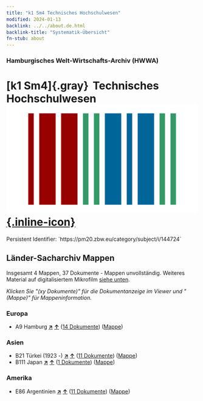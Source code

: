 ```yaml
---
title: "k1 Sm4 Technisches Hochschulwesen"
modified: 2024-01-13
backlink: ../../about.de.html
backlink-title: "Systematik-Übersicht"
fn-stub: about
---
```


### Hamburgisches Welt-Wirtschafts-Archiv (HWWA)

# [k1 Sm4]{.gray}&#8201; Technisches Hochschulwesen &#160; [![Wikidata](/images/Wikidata-logo.svg "Wikidata"){.inline-icon}](http://www.wikidata.org/entity/Q104700174)

<div class="hint">Persistent Identifier: `https://pm20.zbw.eu/category/subject/i/144724`</div>







## Länder-Sacharchiv Mappen






Insgesamt 4 Mappen, 37 Dokumente - Mappen unvollständig. Weiteres Material auf digitalisiertem Mikrofilm [siehe unten](#filmsections).

_Klicken Sie "(xy Dokumente)" für die Dokumentanzeige im Viewer und "(Mappe)" für Mappeninformation._




### Europa

- A9 Hamburg [**&nearr;**](../../../geo/i/140905/about.de.html "Hamburg (alle Mappen)") [**&uarr;**](../../../geo/about.de.html#A9 "Ländersystematik") (<a href="https://pm20.zbw.eu/iiifview/folder/sh/140905,144724" title="über: Hamburg : Technisches Hochschulwesen" target="_blank">14 Dokumente</a>) ([Mappe](../../../../folder/sh/1409xx/140905/1447xx/144724/about.de.html))

### Asien

- B21 Türkei (1923 -) [**&nearr;**](../../../geo/i/141111/about.de.html "Türkei (1923 -) (alle Mappen)") [**&uarr;**](../../../geo/about.de.html#B21 "Ländersystematik") (<a href="https://pm20.zbw.eu/iiifview/folder/sh/141111,144724" title="über: Türkei (1923 -) : Technisches Hochschulwesen" target="_blank">11 Dokumente</a>) ([Mappe](../../../../folder/sh/1411xx/141111/1447xx/144724/about.de.html))
- B111 Japan [**&nearr;**](../../../geo/i/141272/about.de.html "Japan (alle Mappen)") [**&uarr;**](../../../geo/about.de.html#B111 "Ländersystematik") (<a href="https://pm20.zbw.eu/iiifview/folder/sh/141272,144724" title="über: Japan : Technisches Hochschulwesen" target="_blank">1 Dokumente</a>) ([Mappe](../../../../folder/sh/1412xx/141272/1447xx/144724/about.de.html))

### Amerika

- E86 Argentinien [**&nearr;**](../../../geo/i/141692/about.de.html "Argentinien (alle Mappen)") [**&uarr;**](../../../geo/about.de.html#E86 "Ländersystematik") (<a href="https://pm20.zbw.eu/iiifview/folder/sh/141692,144724" title="über: Argentinien : Technisches Hochschulwesen" target="_blank">11 Dokumente</a>) ([Mappe](../../../../folder/sh/1416xx/141692/1447xx/144724/about.de.html))



<a id="filmsections" />













